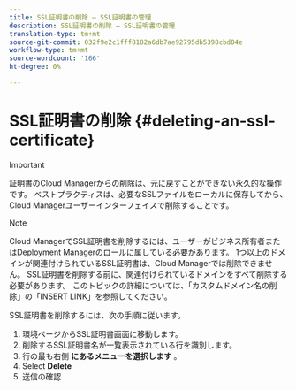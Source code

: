 ```yaml
---
title: SSL証明書の削除 — SSL証明書の管理
description: SSL証明書の削除 — SSL証明書の管理
translation-type: tm+mt
source-git-commit: 032f9e2c1fff8182a6db7ae92795db5398cbd04e
workflow-type: tm+mt
source-wordcount: '166'
ht-degree: 0%

---
```



# SSL証明書の削除 {#deleting-an-ssl-certificate}

>[!IMPORTANT]
>証明書のCloud Managerからの削除は、元に戻すことができない永久的な操作です。 ベストプラクティスは、必要なSSLファイルをローカルに保存してから、Cloud Managerユーザーインターフェイスで削除することです。

>[!NOTE]
>Cloud ManagerでSSL証明書を削除するには、ユーザーがビジネス所有者またはDeployment Managerのロールに属している必要があります。 1つ以上のドメインが関連付けられているSSL証明書は、Cloud Managerでは削除できません。  SSL証明書を削除する前に、関連付けられているドメインをすべて削除する必要があります。 このトピックの詳細については、「カスタムドメイン名の削除」の「INSERT LINK」を参照してください。

SSL証明書を削除するには、次の手順に従います。

1. 環境ページからSSL証明書画面に移動します。
1. 削除するSSL証明書名が一覧表示されている行を識別します。
1. 行の最も右側 **にあるメニューを選択します** 。
1. Select **Delete**
1. 送信の確認
